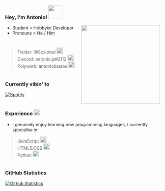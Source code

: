 ### Hey, I'm Antonio! <img height="45" width="45" src="https://blog.joypixels.com/content/images/2019/06/waving_hand_sign_1024.gif" />
 
<a href="https://api.daily.dev/get?r=Scxipted" target="_blank">
    <img
      width="256"
      align="right"
      src="https://api.daily.dev/devcards/b8632a518c1143cfa11f02c6062804de.png?r=008"
    />
</a>
 
- Student > Hobbyist Developer
- Pronouns > He / Him

#

> Twitter: @Scxipted <img height="20" width="20" src="https://emoji.gg/assets/emoji/9463_twitter_squircle_icon.png" />                   
> Discord: antonio.js#2112 <img height="20" width="20" src="https://emoji.gg/assets/emoji/2232_Cowboy132.gif" />                  
> Polywork: antoniobastos  <img height="20" width="20" src="https://photos.angel.co/startups/i/7453176-7fc8803bec974ee66050c137970c8de8-medium_jpg.jpg?buster=1590678376" />     
#
 
### Currently vibin' to <img height="15" width="15" src="https://emoji.gg/assets/emoji/SpotifyLogo.png" /> 
 
[![Spotify](https://scxipted.vercel.app/api/spotify)](https://open.spotify.com/user/scxipted)
 
#
 
### Experience <img height="20" width="20" src="https://emoji.gg/assets/emoji/1169_ablobwobwork.gif" />
 
- I genuinely enjoy learning new programming languages, I currently specialise in:                                                                                               
 
> JavaScript <img height="20" width="20" src="https://cdn.jsdelivr.net/npm/simple-icons@v4/icons/javascript.svg" />                  
> HTML5/CSS <img height="20" width="20" src="https://cdn.jsdelivr.net/npm/simple-icons@v4/icons/html5.svg" />                    
> Python <img height="20" width="20" src="https://cdn.jsdelivr.net/npm/simple-icons@v4/icons/python.svg" />                    

#

### GitHub Statistics

[![Github Statistics](https://github-readme-stats.vercel.app/api?username=Scxipted)](https://github.com/Scxipted)
